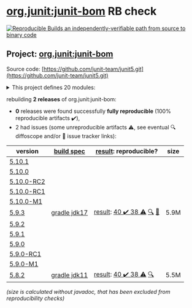 [org.junit:junit-bom](https://central.sonatype.com/artifact/org.junit/junit-bom/versions) RB check
=======

[![Reproducible Builds](https://reproducible-builds.org/images/logos/rb.svg) an independently-verifiable path from source to binary code](https://reproducible-builds.org/)

## Project: [org.junit:junit-bom](https://central.sonatype.com/artifact/org.junit/junit-bom/versions)

Source code: [https://github.com/junit-team/junit5.git](https://github.com/junit-team/junit5.git)

<details><summary>This project defines 20 modules:</summary>

* [org.junit.jupiter:junit-jupiter](https://central.sonatype.com/artifact/org.junit.jupiter/junit-jupiter/5.9.3)
* [org.junit.jupiter:junit-jupiter-api](https://central.sonatype.com/artifact/org.junit.jupiter/junit-jupiter-api/5.9.3)
* [org.junit.jupiter:junit-jupiter-engine](https://central.sonatype.com/artifact/org.junit.jupiter/junit-jupiter-engine/5.9.3)
* [org.junit.jupiter:junit-jupiter-migrationsupport](https://central.sonatype.com/artifact/org.junit.jupiter/junit-jupiter-migrationsupport/5.9.3)
* [org.junit.jupiter:junit-jupiter-params](https://central.sonatype.com/artifact/org.junit.jupiter/junit-jupiter-params/5.9.3)
* [org.junit.platform:junit-platform-commons](https://central.sonatype.com/artifact/org.junit.platform/junit-platform-commons/5.9.3)
* [org.junit.platform:junit-platform-console](https://central.sonatype.com/artifact/org.junit.platform/junit-platform-console/5.9.3)
* [org.junit.platform:junit-platform-console-standalone](https://central.sonatype.com/artifact/org.junit.platform/junit-platform-console-standalone/5.9.3)
* [org.junit.platform:junit-platform-engine](https://central.sonatype.com/artifact/org.junit.platform/junit-platform-engine/5.9.3)
* [org.junit.platform:junit-platform-jfr](https://central.sonatype.com/artifact/org.junit.platform/junit-platform-jfr/5.9.3)
* [org.junit.platform:junit-platform-launcher](https://central.sonatype.com/artifact/org.junit.platform/junit-platform-launcher/5.9.3)
* [org.junit.platform:junit-platform-reporting](https://central.sonatype.com/artifact/org.junit.platform/junit-platform-reporting/5.9.3)
* [org.junit.platform:junit-platform-runner](https://central.sonatype.com/artifact/org.junit.platform/junit-platform-runner/5.9.3)
* [org.junit.platform:junit-platform-suite](https://central.sonatype.com/artifact/org.junit.platform/junit-platform-suite/5.9.3)
* [org.junit.platform:junit-platform-suite-api](https://central.sonatype.com/artifact/org.junit.platform/junit-platform-suite-api/5.9.3)
* [org.junit.platform:junit-platform-suite-commons](https://central.sonatype.com/artifact/org.junit.platform/junit-platform-suite-commons/5.9.3)
* [org.junit.platform:junit-platform-suite-engine](https://central.sonatype.com/artifact/org.junit.platform/junit-platform-suite-engine/5.9.3)
* [org.junit.platform:junit-platform-testkit](https://central.sonatype.com/artifact/org.junit.platform/junit-platform-testkit/5.9.3)
* [org.junit.vintage:junit-vintage-engine](https://central.sonatype.com/artifact/org.junit.vintage/junit-vintage-engine/5.9.3)
* [org.junit:junit-bom](https://central.sonatype.com/artifact/org.junit/junit-bom/5.9.3)
</details>

rebuilding **2 releases** of org.junit:junit-bom:
- **0** releases were found successfully **fully reproducible** (100% reproducible artifacts :heavy_check_mark:),
- 2 had issues (some unreproducible artifacts :warning:, see eventual :mag: diffoscope and/or :memo: issue tracker links):

| version | [build spec](/BUILDSPEC.md) | [result](https://reproducible-builds.org/docs/jvm/): reproducible? | size |
| -- | --------- | ------ | -- |
| [5.10.1](https://central.sonatype.com/artifact/org.junit/junit-bom/5.10.1/pom) | | | |
| [5.10.0](https://central.sonatype.com/artifact/org.junit/junit-bom/5.10.0/pom) | | | |
| [5.10.0-RC2](https://central.sonatype.com/artifact/org.junit/junit-bom/5.10.0-RC2/pom) | | | |
| [5.10.0-RC1](https://central.sonatype.com/artifact/org.junit/junit-bom/5.10.0-RC1/pom) | | | |
| [5.10.0-M1](https://central.sonatype.com/artifact/org.junit/junit-bom/5.10.0-M1/pom) | | | |
| [5.9.3](https://central.sonatype.com/artifact/org.junit/junit-bom/5.9.3/pom) | [gradle jdk17](junit5-5.9.3.buildspec) | [result](junit-bom-5.9.3.buildinfo): [40 :heavy_check_mark:  38 :warning:](junit-bom-5.9.3.buildcompare) [:mag:](junit-bom-5.9.3.diffoscope) [:memo:](https://github.com/junit-team/junit5/issues/3559) | 5.9M |
| [5.9.2](https://central.sonatype.com/artifact/org.junit/junit-bom/5.9.2/pom) | | | |
| [5.9.1](https://central.sonatype.com/artifact/org.junit/junit-bom/5.9.1/pom) | | | |
| [5.9.0](https://central.sonatype.com/artifact/org.junit/junit-bom/5.9.0/pom) | | | |
| [5.9.0-RC1](https://central.sonatype.com/artifact/org.junit/junit-bom/5.9.0-RC1/pom) | | | |
| [5.9.0-M1](https://central.sonatype.com/artifact/org.junit/junit-bom/5.9.0-M1/pom) | | | |
| [5.8.2](https://central.sonatype.com/artifact/org.junit/junit-bom/5.8.2/pom) | [gradle jdk11](junit5-5.8.2.buildspec) | [result](junit-bom-5.8.2.buildinfo): [40 :heavy_check_mark:  38 :warning:](junit-bom-5.8.2.buildcompare) [:mag:](junit-bom-5.8.2.diffoscope) | 5.5M |

<i>(size is calculated without javadoc, that has been excluded from reproducibility checks)</i>

